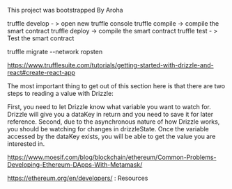 This project was bootstrapped By Aroha

truffle develop - > open new truffle console
truffle compile -> compile the smart contract
truffle deploy -> compile the smart contract
truffle test - > Test the smart contract

truffle migrate --network ropsten



https://www.trufflesuite.com/tutorials/getting-started-with-drizzle-and-react#create-react-app

The most important thing to get out of this section here is that there are two steps to reading a value with Drizzle:

First, you need to let Drizzle know what variable you want to watch for. Drizzle will give you a dataKey in return and 
you need to save it for later reference.
Second, due to the asynchronous nature of how Drizzle works, you should be watching for changes in drizzleState.
 Once the variable accessed by the dataKey exists, you will be able to get the value you are interested in.
 
 
https://www.moesif.com/blog/blockchain/ethereum/Common-Problems-Developing-Ethereum-DApps-With-Metamask/

https://ethereum.org/en/developers/ : Resources
